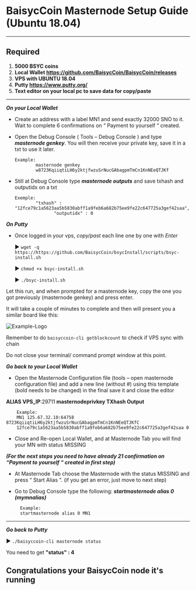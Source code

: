 # BaisycCoin Masternode Setup Guide (Ubuntu 18.04)
***
## Required
1) **5000 BSYC coins**
2) **Local Wallet https://github.com/BaisycCoin/BaisycCoin/releases**
3) **VPS with UBUNTU 18.04**
4) **Putty https://www.putty.org/**
5) **Text editor on your local pc to save data for copy/paste**
***

***On your Local Wallet***
* Create an address with a label MN1 and send exactly 32000 SNO to it. Wait to complete 6 confirmations on “ Payment to yourself “ created.

* Open the Debug Console ( Tools – Debug Console ) and type ***masternode genkey***.
You will then receive your private key, save it in a txt to use it later.
  ```
  Example:
          masternode genkey
          w8723KqiiqtiLH6y2ktjfwzuSrNucGAbagpmTmCn1KnNEeQTJKf
* Still at Debug Console type ***masternode outputs*** and save txhash and outputidx on a txt
  ```
  Exemple:
          "txhash" : "12fce79c1a5623aa5b5830abff1a9feb6a682b75ee9fe22c647725a3gef42saa",
		         "outputidx" : 0

***On Putty***

* Once logged in your vps, *copy/past* each line one by one with *Enter*

	:arrow_forward: `wget -q https://https://github.com/BaisycCoin/bsycInstall/scripts/bsyc-install.sh`

	:arrow_forward: `chmod +x bsyc-install.sh`

	:arrow_forward: `./bsyc-install.sh`

Let this run, and when prompted for a masternode key, copy the one you got previously (masternode genkey) and press enter.

It will take a couple of minutes to complete and then will present you a similar board like this: 

![Example-Logo](https://cdn.discordapp.com/attachments/538638228408762370/539461792813023263/Screenshot_from_2019-01-28_17-48-54.png)

Remember to do `baisyccoin-cli getblockcount` to check if VPS sync with chain

Do not close your terminal/ command prompt window at this point.

***Go back to your Local Wallet***

* Open the Masternode Configuration file (tools – open masternode configuration file) and add a new line (without #) using this template (bold needs to be changed) in the final save it and close the editor

**ALIAS VPS_IP**:29711 **masternodeprivkey TXhash Output**

		Example:
		MN1 125.67.32.10:64758 8723KqiiqtiLH6y2ktjfwzuSrNucGAbagpmTmCn1KnNEeQTJKfC
		12fce79c1a5623aa5b5830abff1a9feb6a682b75ee9fe22c647725a3gef42saa 0

* Close and Re-open Local Wallet, and at Masternode Tab you will find your MN with status MISSING

***(For the next steps you need to have already 21 confirmation on “Payment to yourself “ created in first step)***

* At Masternode Tab choose the Masternode with the status MISSING and press “ Start Alias “.
	(if you get an error, just move to next step)

* Go to Debug Console type the following: ***startmasternode alias 0 (mymnalias)***

		Example:
		startmasternode alias 0 MN1
***

***Go back to Putty***

   :arrow_forward: `./baisyccoin-cli masternode status`

You need to get **"status" : 4**

## Congratulations your BaisycCoin node it's running

